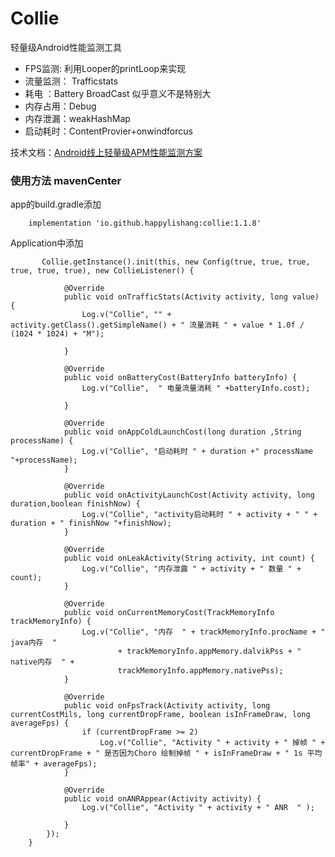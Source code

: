 # Collie

轻量级Android性能监测工具

* FPS监测:  利用Looper的printLoop来实现
* 流量监测： Trafficstats
* 耗电 ：Battery BroadCast 似乎意义不是特别大
* 内存占用：Debug
* 内存泄漏：weakHashMap
* 启动耗时：ContentProvier+onwindforcus


技术文档：[Android线上轻量级APM性能监测方案](https://juejin.im/post/6872151038305140744)



### 使用方法 mavenCenter

app的build.gradle添加

	    implementation 'io.github.happylishang:collie:1.1.8'
	  
 

Application中添加

	       Collie.getInstance().init(this, new Config(true, true, true, true, true, true), new CollieListener() {
	
	            @Override
	            public void onTrafficStats(Activity activity, long value) {
	                Log.v("Collie", "" + activity.getClass().getSimpleName() + " 流量消耗 " + value * 1.0f / (1024 * 1024) + "M");
	
	            }
	
	            @Override
	            public void onBatteryCost(BatteryInfo batteryInfo) {
	                Log.v("Collie",  " 电量流量消耗 " +batteryInfo.cost);
	
	            }
	
	            @Override
	            public void onAppColdLaunchCost(long duration ,String processName) {
	                Log.v("Collie", "启动耗时 " + duration +" processName "+processName);
	            }
	
	            @Override
	            public void onActivityLaunchCost(Activity activity, long duration,boolean finishNow) {
	                Log.v("Collie", "activity启动耗时 " + activity + " " + duration + " finishNow "+finishNow);
	            }
	
	            @Override
	            public void onLeakActivity(String activity, int count) {
	                Log.v("Collie", "内存泄露 " + activity + " 数量 " + count);
	            }
	
	            @Override
	            public void onCurrentMemoryCost(TrackMemoryInfo trackMemoryInfo) {
	                Log.v("Collie", "内存  " + trackMemoryInfo.procName + " java内存  "
	                        + trackMemoryInfo.appMemory.dalvikPss + " native内存  " +
	                        trackMemoryInfo.appMemory.nativePss);
	            }
	
	            @Override
	            public void onFpsTrack(Activity activity, long currentCostMils, long currentDropFrame, boolean isInFrameDraw, long averageFps) {
	                if (currentDropFrame >= 2)
	                    Log.v("Collie", "Activity " + activity + " 掉帧 " + currentDropFrame + " 是否因为Choro 绘制掉帧 " + isInFrameDraw + " 1s 平均帧率" + averageFps);
	            }
	
	            @Override
	            public void onANRAppear(Activity activity) {
	                Log.v("Collie", "Activity " + activity + " ANR  " );
	
	            }
	        });
	    }	   
	    
	
